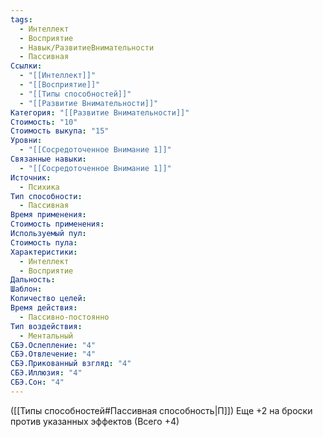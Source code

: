 ```yaml
---
tags:
  - Интеллект
  - Восприятие
  - Навык/РазвитиеВнимательности
  - Пассивная
Ссылки:
  - "[[Интеллект]]"
  - "[[Восприятие]]"
  - "[[Типы способностей]]"
  - "[[Развитие Внимательности]]"
Категория: "[[Развитие Внимательности]]"
Стоимость: "10"
Стоимость выкупа: "15"
Уровни:
  - "[[Сосредоточенное Внимание 1]]"
Связанные навыки:
  - "[[Сосредоточенное Внимание 1]]"
Источник:
  - Психика
Тип способности:
  - Пассивная
Время применения: 
Стоимость применения: 
Используемый пул: 
Стоимость пула: 
Характеристики:
  - Интеллект
  - Восприятие
Дальность: 
Шаблон: 
Количество целей: 
Время действия:
  - Пассивно-постоянно
Тип воздействия:
  - Ментальный
СБЭ.Ослепление: "4"
СБЭ.Отвлечение: "4"
СБЭ.Прикованный взгляд: "4"
СБЭ.Иллюзия: "4"
СБЭ.Сон: "4"
---
```

([[Типы способностей#Пассивная способность|П]]) Еще +2 на броски против указанных эффектов (Всего +4)